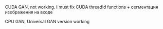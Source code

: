 CUDA GAN, not working. I must fix CUDA threadId functions + сегментация изображения на входе

CPU GAN, Universal GAN version working 
